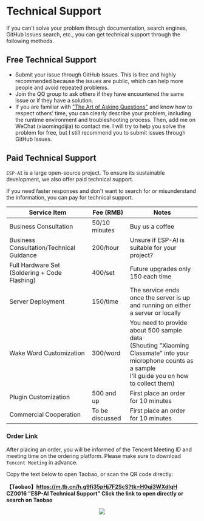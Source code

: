# Technical Support

If you can't solve your problem through documentation, search engines, GitHub Issues search, etc., you can get technical support through the following methods.

## Free Technical Support

- Submit your issue through GitHub Issues. This is free and highly recommended because the issues are public, which can help more people and avoid repeated problems.
- Join the QQ group to ask others if they have encountered the same issue or if they have a solution.
- If you are familiar with <a href="https://zhuanlan.zhihu.com/p/25258228">"The Art of Asking Questions"</a> and know how to respect others' time, you can clearly describe your problem, including the runtime environment and troubleshooting process. Then, add me on WeChat (xiaomingdijia) to contact me. I will try to help you solve the problem for free, but I still recommend you to submit issues through GitHub Issues.

## Paid Technical Support

`ESP-AI` is a large open-source project. To ensure its sustainable development, we also offer paid technical support.

If you need faster responses and don't want to search for or misunderstand the information, you can pay for technical support.

| Service Item        | Fee (RMB)      | Notes                                                                                                |
| ------------------- | -------------- | ---------------------------------------------------------------------------------------------------- |
| Business Consultation | 50/10 minutes  | Buy us a coffee                                                                                       |
| Business Consultation/Technical Guidance | 200/hour      | Unsure if ESP-AI is suitable for your project?                                                       |
| Full Hardware Set (Soldering + Code Flashing) | 400/set       | Future upgrades only 150 each time                                                                   |
| Server Deployment    | 150/time       | The service ends once the server is up and running on either a server or locally                     |
| Wake Word Customization | 300/word      | You need to provide about 500 sample data<br/>(Shouting "Xiaoming Classmate" into your microphone counts as a sample<br/>I'll guide you on how to collect them) |
| Plugin Customization | 500 and up     | First place an order for 10 minutes                                                                  |
| Commercial Cooperation | To be discussed | First place an order for 10 minutes                                                                  |

### Order Link

After placing an order, you will be informed of the Tencent Meeting ID and meeting time on the ordering platform. Please make sure to download `Tencent Meeting` in advance.

Copy the text below to open Taobao, or scan the QR code directly:

**【Taobao】https://m.tb.cn/h.g9fi35pHj7F2ScS?tk=H0qi3WXdlqH CZ0016 "ESP-AI Technical Support"
Click the link to open directly or search on Taobao**

<div align="center">
<img src="/images/taobao.jpg"/>
</div>